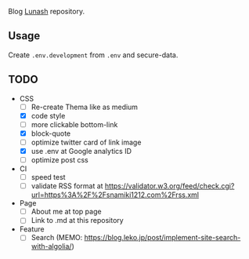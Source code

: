 
Blog [Lunash](https://snamiki1212.com) repository.

## Usage

Create `.env.development` from `.env` and secure-data.

## TODO

- CSS
  - [ ] Re-create Thema like as medium
  - [x] code style
  - [ ] more clickable bottom-link
  - [x] block-quote
  - [ ] optimize twitter card of link image
  - [x] use .env at Google analytics ID
  - [ ] optimize post css
- CI
  - [ ] speed test
  - [ ] validate RSS format at https://validator.w3.org/feed/check.cgi?url=https%3A%2F%2Fsnamiki1212.com%2Frss.xml
- Page
  - [ ] About me at top page
  - [ ] Link to .md at this repository
- Feature
  - [ ] Search (MEMO: https://blog.leko.jp/post/implement-site-search-with-algolia/)
